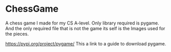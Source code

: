 # ChessGame
A chess game I made for my CS A-level.
Only library required is pygame. And the only required file that is not the game its self is the Images used for the pieces.

https://pypi.org/project/pygame/ This a link to a guide to download pygame.
